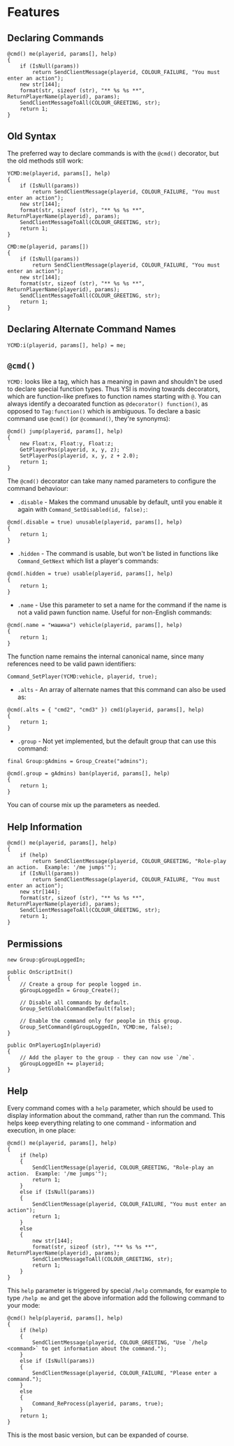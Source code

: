 # Features

## Declaring Commands

```pawn
@cmd() me(playerid, params[], help)
{
	if (IsNull(params))
		return SendClientMessage(playerid, COLOUR_FAILURE, "You must enter an action");
	new str[144];
	format(str, sizeof (str), "** %s %s **", ReturnPlayerName(playerid), params);
	SendClientMessageToAll(COLOUR_GREETING, str);
	return 1;
}
```

## Old Syntax

The preferred way to declare commands is with the `@cmd()` decorator, but the old methods still work:

```pawn
YCMD:me(playerid, params[], help)
{
	if (IsNull(params))
		return SendClientMessage(playerid, COLOUR_FAILURE, "You must enter an action");
	new str[144];
	format(str, sizeof (str), "** %s %s **", ReturnPlayerName(playerid), params);
	SendClientMessageToAll(COLOUR_GREETING, str);
	return 1;
}
```

```pawn
CMD:me(playerid, params[])
{
	if (IsNull(params))
		return SendClientMessage(playerid, COLOUR_FAILURE, "You must enter an action");
	new str[144];
	format(str, sizeof (str), "** %s %s **", ReturnPlayerName(playerid), params);
	SendClientMessageToAll(COLOUR_GREETING, str);
	return 1;
}
```

## Declaring Alternate Command Names

```pawn
YCMD:i(playerid, params[], help) = me;
```

## `@cmd()`

`YCMD:` looks like a tag, which has a meaning in pawn and shouldn't be used to declare special function types.  Thus YSI is moving towards decorators, which are function-like prefixes to function names starting with `@`.  You can always identify a decoarated function as `@decorator() function()`, as opposed to `Tag:function()` which is ambiguous.  To declare a basic command use `@cmd()` (or `@command()`, they're synonyms):

```pawn
@cmd() jump(playerid, params[], help)
{
	new Float:x, Float:y, Float:z;
	GetPlayerPos(playerid, x, y, z);
	SetPlayerPos(playerid, x, y, z + 2.0);
	return 1;
}
```

The `@cmd()` decorator can take many named parameters to configure the command behaviour:

* `.disable` - Makes the command unusable by default, until you enable it again with `Command_SetDisabled(id, false);`:

```pawn
@cmd(.disable = true) unusable(playerid, params[], help)
{
	return 1;
}
```

* `.hidden` - The command is usable, but won't be listed in functions like `Command_GetNext` which list a player's commands:

```pawn
@cmd(.hidden = true) usable(playerid, params[], help)
{
	return 1;
}
```

* `.name` - Use this parameter to set a name for the command if the name is not a valid pawn function name.  Useful for non-English commands:

```pawn
@cmd(.name = "машина") vehicle(playerid, params[], help)
{
	return 1;
}
```

The function name remains the internal canonical name, since many references need to be valid pawn identifiers:

```pawn
Command_SetPlayer(YCMD:vehicle, playerid, true);
```

* `.alts` - An array of alternate names that this command can also be used as:

```pawn
@cmd(.alts = { "cmd2", "cmd3" }) cmd1(playerid, params[], help)
{
	return 1;
}
```

* `.group` - Not yet implemented, but the default group that can use this command:

```pawn
final Group:gAdmins = Group_Create("admins");

@cmd(.group = gAdmins) ban(playerid, params[], help)
{
	return 1;
}
```

You can of course mix up the parameters as needed.

## Help Information

```pawn
@cmd() me(playerid, params[], help)
{
	if (help)
		return SendClientMessage(playerid, COLOUR_GREETING, "Role-play an action.  Example: '/me jumps'");
	if (IsNull(params))
		return SendClientMessage(playerid, COLOUR_FAILURE, "You must enter an action");
	new str[144];
	format(str, sizeof (str), "** %s %s **", ReturnPlayerName(playerid), params);
	SendClientMessageToAll(COLOUR_GREETING, str);
	return 1;
}
```

## Permissions

```pawn
new Group:gGroupLoggedIn;

public OnScriptInit()
{
	// Create a group for people logged in.
	gGroupLoggedIn = Group_Create();

	// Disable all commands by default.
	Group_SetGlobalCommandDefault(false);

	// Enable the command only for people in this group.
	Group_SetCommand(gGroupLoggedIn, YCMD:me, false);
}

public OnPlayerLogIn(playerid)
{
	// Add the player to the group - they can now use `/me`.
	gGroupLoggedIn += playerid;
}
```

## Help

Every command comes with a `help` parameter, which should be used to display information about the command, rather than run the command.  This helps keep everything relating to one command - information and execution, in one place:

```pawn
@cmd() me(playerid, params[], help)
{
	if (help)
	{
		SendClientMessage(playerid, COLOUR_GREETING, "Role-play an action.  Example: '/me jumps'");
		return 1;
	}
	else if (IsNull(params))
	{
		SendClientMessage(playerid, COLOUR_FAILURE, "You must enter an action");
		return 1;
	}
	else
	{
		new str[144];
		format(str, sizeof (str), "** %s %s **", ReturnPlayerName(playerid), params);
		SendClientMessageToAll(COLOUR_GREETING, str);
		return 1;
	}
}
```

This `help` parameter is triggered by special `/help` commands, for example to type `/help me` and get the above information add the following command to your mode:

```pawn
@cmd() help(playerid, params[], help)
{
	if (help)
	{
		SendClientMessage(playerid, COLOUR_GREETING, "Use `/help <command>` to get information about the command.");
	}
	else if (IsNull(params))
	{
		SendClientMessage(playerid, COLOUR_FAILURE, "Please enter a command.");
	}
	else
	{
		Command_ReProcess(playerid, params, true);
	}
	return 1;
}
```

This is the most basic version, but can be expanded of course.

